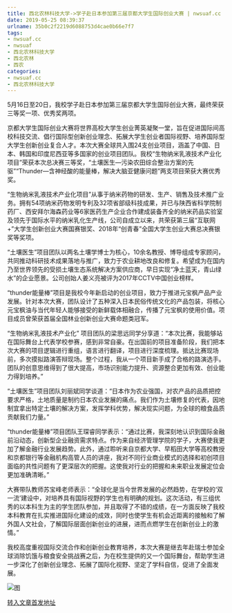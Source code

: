 ```yaml
---
title: 西北农林科技大学->学子赴日本参加第三届京都大学生国际创业大赛 | nwsuaf.cc
date: 2019-05-25 08:39:37
urlname: 35b0c2f2219d6088753d4cae0b66e7f7
tags: 
- nwsuaf.cc
- nwsuaf
- 西北农林科技大学
- 西北农林
- 西农
categories:
- nwsuaf.cc
- 西北农林科技大学
---
```



5月16日至20日，我校学子赴日本参加第三届京都大学生国际创业大赛，最终荣获三等奖一项、优秀奖两项。

京都大学生国际创业大赛将世界高校大学生创业菁英凝聚一堂，旨在促进国际间高校科技交流、倡行国际型创新创业理念、拓展大学生创业者国际视野、培养国际型大学生创新创业复合人才。本次大赛全球共入围24支创业项目，涵盖了中国、日本、韩国和印度尼西亚等多国家的创业项目团队。我校“生物纳米乳液技术产业化项目”荣获本次总决赛三等奖，“土壤医生—污染农田综合整治方案的先驱”“Thunder—含神经酸的能量棒，解决大脑亚健康问题”两支项目荣获大赛优秀奖。

“生物纳米乳液技术产业化项目”从事于纳米药物的研发、生产、销售及技术推广业务。拥有54项纳米药物发明专利及32项省部级科技成果，并已与陕西省科学院制药厂、西安拜尔海森药业等6家医药生产企业合作建成装备齐全的纳米药品实验室及领先于国际水平的纳米乳化生产线，公司自成立以来，共荣获第三届“互联网+”大学生创新创业大赛国赛银奖、2018年“创青春”全国大学生创业大赛总决赛银奖等奖项。

“土壤医生”项目团队以两名土壤学博士为核心，10余名教授、博导组成专家顾问，共同推动科研技术成果落地与推广，致力于农业耕地改良和修复。希望成为在国内乃至世界领先的受损土壤生态系统解决方案供应商，早日实现“净土蓝天，青山绿水”的企业愿景。公司创始人姜义亮被评为2017年CCTV中国创业榜样。

“thunder能量棒”项目是我校今年新启动的创业项目，致力于推进元宝枫产品产业发展。针对本次大赛，团队设计了五种深入日本民俗传统文化的产品包装，将核心元宝枫油与当代年轻人能够接受的新鲜载体相融合，传播了元宝枫的使用价值。项目成员曾荣获首届全国林业创新创业大赛命题类冠军。

“生物纳米乳液技术产业化” 项目团队的梁思远同学分享道：“本次比赛，我能够站在国际舞台上代表学校参赛，感到非常自豪。在出国前的项目准备阶段，我们把本次大赛的项目逻辑进行重组，语言进行翻译，项目进行深度梳理。抵达比赛现场前，多次摸拟路演答辩现场。整个过程，我从一个项目新手成了合格的路演选手。团队的创意思维得到了很大提高，市场识别能力提升、资源整合更加有效、创业能力得到培养。”

“土壤医生”项目团队刘丽斌同学谈道：“日本作为农业强国，对农产品的品质把控要求严格，土地质量是制约日本农业发展的痛点。我们作为土壤修复的代表，因地制宜拿出特定土壤的解决方案，发挥学科优势，解决现实问题，为全球的粮食品质贡献我们力量。”

“thunder能量棒”项目团队王琛睿同学表示：“通过比赛，我深刻地认识到国际金融前沿动态，创新型企业融资需求特点。作为来自经济管理学院的学子，大赛使我更加了解金融行业发展趋势。此外，通过聆听来自京都大学、早稻田大学等高校教授和京都银行等金融机构高管人员的讲座，我对不同行业商业模式的选择和初创项目面临的共性问题有了更深层次的把握。这使我对行业的把握和未来职业发展定位会更加准确清晰。”

大赛带队教师苏宝峰老师表示：“全球化是当今世界发展的必然趋势，在学校的‘双一流’建设中，对培养具有国际视野的学生也有明确的规划。这次活动，有三组优秀的以本科生为主的学生团队参加，并且取得了不错的成绩，在一方面反映了我校本科教育在扎实推进国际化建设的成效，同时也使学生有机会近距离的接触和了解外国人文社会，了解国际层面创新创业的进展，进而点燃学生在创新创业上的激情。”

我校高度重视国际交流合作和创新创业教育培养，本次大赛是继去年赴瑞士参加全球消除饥饿与粮食安全挑战赛之后，为在校生提供的又一个国际舞台，帮助学生进一步深化了创新创业理念、拓展了国际化视野、坚定了学科自信，促进了全面发展。



![图](https://news.nwsuaf.edu.cn/images/content/2019-05/20190523104012086188.png)

[转入文章首发地址](https://news.nwsuaf.edu.cn/xnxw/89758.htm)